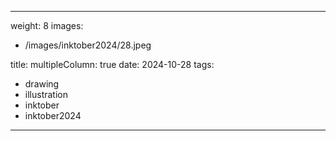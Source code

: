 
---
weight: 8
images:
- /images/inktober2024/28.jpeg

title:
multipleColumn: true
date: 2024-10-28
tags:
- drawing
- illustration
- inktober
- inktober2024
---

